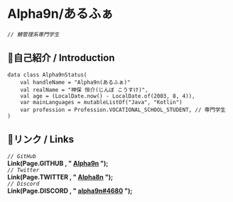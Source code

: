# Alpha9n/あるふぁ

*`// 鯖管理系専門学生`*  

## 🔷自己紹介 / Introduction
```
data class Alpha9nStatus(
    val handleName = "Alpha9n(あるふぁ)"
    val realName = "神保 恒介(じんぼ こうすけ)",
    val age = (LocalDate.now() - LocalDate.of(2003, 8, 4)),
    var mainLanguages = mutableListOf("Java", "Kotlin")
    var profession = Profession.VOCATIONAL_SCHOOL_STUDENT, // 専門学生
)
```

## 🔗リンク / Links
*`// GitHub`*  
**Link(Page.GITHUB , " [Alpha9n](https://github.com/Alpha9n) ");**  
*`// Twitter`*  
**Link(Page.TWITTER , " [Alpha8n](https://twitter.com/Alpha8n) ");**  
*`// Discord`*  
**Link(Page.DISCORD , " [alpha9n#4680](https://discord.gg/user/alpha9n#4680) ");**  
<!--
**Alpha9n/Alpha9n** is a ✨ _special_ ✨ repository because its `README.md` (this file) appears on your GitHub profile.

Here are some ideas to get you started:

- 🔭 I’m currently working on ...
- 🌱 I’m currently learning ...
- 👯 I’m looking to collaborate on ...
- 🤔 I’m looking for help with ...
- 💬 Ask me about ...
- 📫 How to reach me: ...
- 😄 Pronouns: ...
- ⚡ Fun fact: ...
-->
